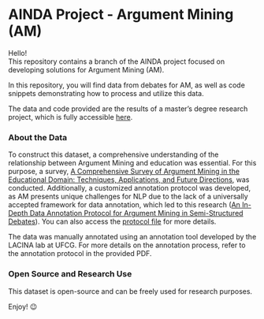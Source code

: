 # AINDA Project - Argument Mining (AM)

Hello!  
This repository contains a branch of the AINDA project focused on developing solutions for Argument Mining (AM).

In this repository, you will find data from debates for AM, as well as code snippets demonstrating how to process and utilize this data.

The data and code provided are the results of a master’s degree research project, which is fully accessible [here](https://example.com/research-document).

### About the Data
To construct this dataset, a comprehensive understanding of the relationship between Argument Mining and education was essential. For this purpose, a survey, [A Comprehensive Survey of Argument Mining in the Educational Domain: Techniques, Applications, and Future Directions](https://example.com/research-document), was conducted. Additionally, a customized annotation protocol was developed, as AM presents unique challenges for NLP due to the lack of a universally accepted framework for data annotation, which led to this research ([An In-Depth Data Annotation Protocol for Argument Mining in Semi-Structured Debates](https://example.com/research-document)). You can also access the [protocol file](available) for more details.

The data was manually annotated using an annotation tool developed by the LACINA lab at UFCG. For more details on the annotation process, refer to the annotation protocol in the provided PDF.

### Open Source and Research Use
This dataset is open-source and can be freely used for research purposes.

Enjoy! 😉
